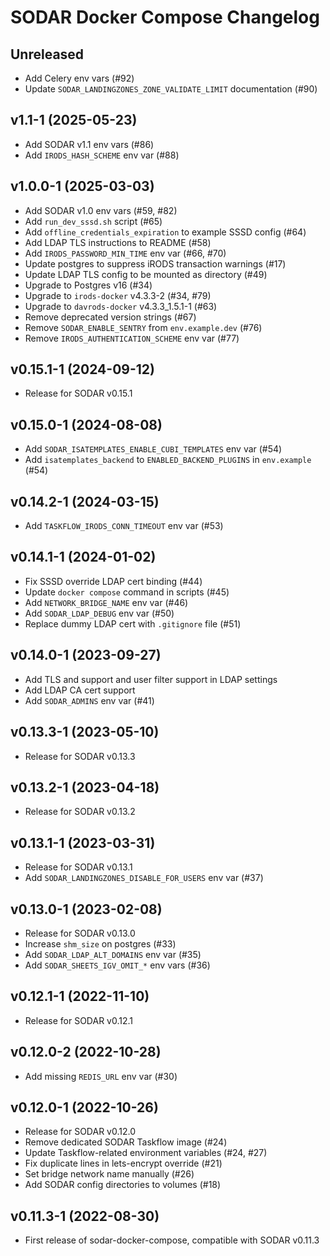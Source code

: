 # SODAR Docker Compose Changelog

## Unreleased

- Add Celery env vars (#92)
- Update ``SODAR_LANDINGZONES_ZONE_VALIDATE_LIMIT`` documentation (#90)


## v1.1-1 (2025-05-23)

- Add SODAR v1.1 env vars (#86)
- Add `IRODS_HASH_SCHEME` env var (#88)


## v1.0.0-1 (2025-03-03)

- Add SODAR v1.0 env vars (#59, #82)
- Add `run_dev_sssd.sh` script (#65)
- Add `offline_credentials_expiration` to example SSSD config (#64)
- Add LDAP TLS instructions to README (#58)
- Add `IRODS_PASSWORD_MIN_TIME` env var (#66, #70)
- Update postgres to suppress iRODS transaction warnings (#17)
- Update LDAP TLS config to be mounted as directory (#49)
- Upgrade to Postgres v16 (#34)
- Upgrade to `irods-docker` v4.3.3-2 (#34, #79)
- Upgrade to `davrods-docker` v4.3.3_1.5.1-1 (#63)
- Remove deprecated version strings (#67)
- Remove `SODAR_ENABLE_SENTRY` from `env.example.dev` (#76)
- Remove `IRODS_AUTHENTICATION_SCHEME` env var (#77)


## v0.15.1-1 (2024-09-12)

- Release for SODAR v0.15.1


## v0.15.0-1 (2024-08-08)

- Add `SODAR_ISATEMPLATES_ENABLE_CUBI_TEMPLATES` env var (#54)
- Add `isatemplates_backend` to `ENABLED_BACKEND_PLUGINS` in `env.example` (#54)


## v0.14.2-1 (2024-03-15)

- Add `TASKFLOW_IRODS_CONN_TIMEOUT` env var (#53)


## v0.14.1-1 (2024-01-02)

- Fix SSSD override LDAP cert binding (#44)
- Update `docker compose` command in scripts (#45)
- Add `NETWORK_BRIDGE_NAME` env var (#46)
- Add `SODAR_LDAP_DEBUG` env var (#50)
- Replace dummy LDAP cert with `.gitignore` file (#51)


## v0.14.0-1 (2023-09-27)

- Add TLS and support and user filter support in LDAP settings
- Add LDAP CA cert support
- Add `SODAR_ADMINS` env var (#41)


## v0.13.3-1 (2023-05-10)

- Release for SODAR v0.13.3


## v0.13.2-1 (2023-04-18)

- Release for SODAR v0.13.2


## v0.13.1-1 (2023-03-31)

- Release for SODAR v0.13.1
- Add `SODAR_LANDINGZONES_DISABLE_FOR_USERS` env var (#37)


## v0.13.0-1 (2023-02-08)

- Release for SODAR v0.13.0
- Increase `shm_size` on postgres (#33)
- Add `SODAR_LDAP_ALT_DOMAINS` env var (#35)
- Add `SODAR_SHEETS_IGV_OMIT_*` env vars (#36)


## v0.12.1-1 (2022-11-10)

- Release for SODAR v0.12.1


## v0.12.0-2 (2022-10-28)

- Add missing `REDIS_URL` env var (#30)


## v0.12.0-1 (2022-10-26)

- Release for SODAR v0.12.0
- Remove dedicated SODAR Taskflow image (#24)
- Update Taskflow-related environment variables (#24, #27)
- Fix duplicate lines in lets-encrypt override (#21)
- Set bridge network name manually (#26)
- Add SODAR config directories to volumes (#18)


## v0.11.3-1 (2022-08-30)

- First release of sodar-docker-compose, compatible with SODAR v0.11.3
